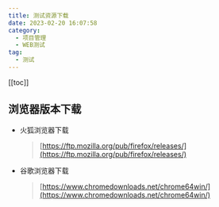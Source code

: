 ```yaml
---
title: 测试资源下载
date: 2023-02-20 16:07:58
category: 
  - 项目管理
  - WEB测试
tag: 
  - 测试
---
```


<!-- more -->

[[toc]]

## 浏览器版本下载

- 火狐浏览器下载
  > [https://ftp.mozilla.org/pub/firefox/releases/](https://ftp.mozilla.org/pub/firefox/releases/)
- 谷歌浏览器下载
  > [https://www.chromedownloads.net/chrome64win/](https://www.chromedownloads.net/chrome64win/)
